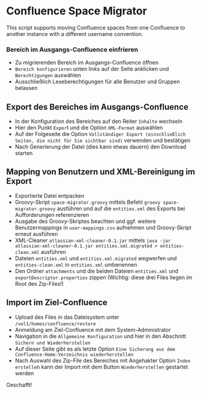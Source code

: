 # Confluence Space Migrator

This script supports moving Confluence spaces from one Confluence to another instance with a different username convention.

### Bereich im Ausgangs-Confluence einfrieren

* Zu migrierenden Bereich im Ausgangs-Confluence öffnen
* `Bereich konfigurieren` unten links auf der Seite anklicken und `Berechtigungen` auswählen
* Ausschließlich Leseberechtigungen für alle Benutzer und Gruppen belassen

## Export des Bereiches im Ausgangs-Confluence

* In der Konfiguration des Bereiches auf den Reiter `Inhalte` wechseln
* Hier den Punkt `Expor`t und die Option `XML-Format` auswählen
* Auf der Folgeseite die Option `Vollständiger Export (einschließlich Seiten, die nicht für Sie sichtbar sind)` verwenden und bestätigen
* Nach Generierung der Datei (dies kann etwas dauern) den Download starten

## Mapping von Benutzern und XML-Bereinigung im Export

* Exportierte Datei entpacken
* Groovy-Skript `space-migrator.groovy` mittels Befehl `groovy space-migrator.groovy` ausführen und auf die `entities.xml` des Exports bei Aufforderungen referenzieren
* Ausgabe des Groovy-Skriptes beachten und ggf. weitere Benutzermappings in `user-mappings.csv` aufnehmen und Groovy-Skript erneut ausführen
* XML-Cleaner `atlassian-xml-cleaner-0.1.jar` mittels `java -jar atlassian-xml-cleaner-0.1.jar entities.xml.migrated > entities-clean.xml` ausführen
* Dateien `entities.xml` und `entities.xml.migrated` wegwerfen und `entities-clean.xml` in `entities.xml` umbenennen
* Den Ordner `attachments` und die beiden Dateien `entities.xml` und `exportDescriptor.properties` zippen (Wichtig: diese drei Files liegen im Root des Zip-Files!)

## Import im Ziel-Confluence

* Upload des Files in das Dateisystem unter `/vol1/homes/confluence/restore`
* Anmeldung am Ziel-Confluence mit dem System-Administrator
* Navigation in die `Allgemeine Konfiguration` und hier in den Abschnitt `Sichern und Wiederherstellen`
* Auf dieser Seite gibt es als letzte Option `Eine Sicherung aus dem Confluence-Home-Verzeichnis wiederherstellen`
* Nach Auswahl des Zip-File des Bereiches mit Angehakter Option `Index erstelle`n kann der Import mit dem Button `Wiederherstellen` gestartet werden

Geschafft!
